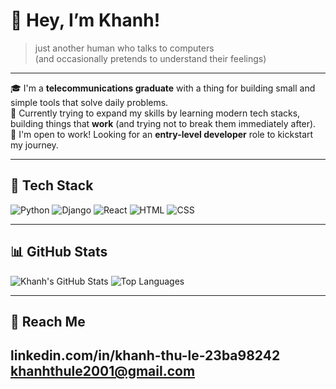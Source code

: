 # 🦊 Hey, I’m Khanh!

> just another human who talks to computers  
> (and occasionally pretends to understand their feelings)

---

🎓 I'm a **telecommunications graduate** with a thing for building small and simple tools that solve daily problems.  
🔧 Currently trying to expand my skills by learning modern tech stacks, building things that **work** (and trying not to break them immediately after).  
💼 I'm open to work! Looking for an **entry-level developer** role to kickstart my journey.

---

## 🧰 Tech Stack

![Python](https://img.shields.io/badge/Python-3776AB?style=for-the-badge&logo=python&logoColor=white)
![Django](https://img.shields.io/badge/Django-092E20?style=for-the-badge&logo=django&logoColor=white)
![React](https://img.shields.io/badge/React-20232A?style=for-the-badge&logo=react&logoColor=61DAFB)
![HTML](https://img.shields.io/badge/HTML5-E34F26?style=for-the-badge&logo=html5&logoColor=white)
![CSS](https://img.shields.io/badge/CSS3-1572B6?style=for-the-badge&logo=css3&logoColor=white)

---

## 📊 GitHub Stats

![Khanh's GitHub Stats](https://github-readme-stats.vercel.app/api?username=kithule&show_icons=true&theme=tokyonight)
![Top Languages](https://github-readme-stats.vercel.app/api/top-langs/?username=kithule&layout=compact&theme=tokyonight)

---

## 🐾 Reach Me 

linkedin.com/in/khanh-thu-le-23ba98242
khanhthule2001@gmail.com
---

